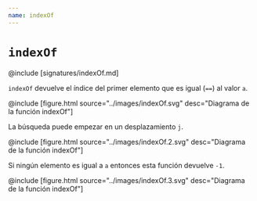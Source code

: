 ```yaml
---
name: indexOf
---
```


# `indexOf`

@include [signatures/indexOf.md]

`indexOf` devuelve el índice del primer elemento que es igual (`==`) al valor `a`.

@include [figure.html source="../images/indexOf.svg" desc="Diagrama de la función indexOf"]

La búsqueda puede empezar en un desplazamiento `j`.

@include [figure.html source="../images/indexOf.2.svg" desc="Diagrama de la función indexOf"]

Si ningún elemento es igual a `a` entonces esta función devuelve `-1`.

@include [figure.html source="../images/indexOf.3.svg" desc="Diagrama de la función indexOf"]
